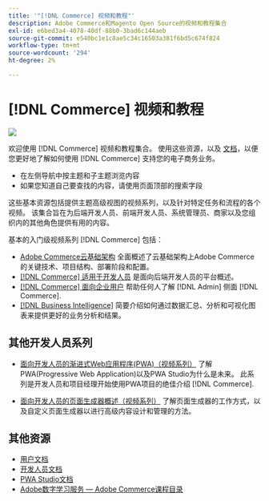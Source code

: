 ```yaml
---
title: '"[!DNL Commerce] 视频和教程"'
description: Adobe Commerce和Magento Open Source的视频和教程集合
exl-id: e6bed3a4-4078-40df-88b0-3bad6c144aeb
source-git-commit: e540bc1e1c8ae5c34c16503a381f6bd5c674f824
workflow-type: tm+mt
source-wordcount: '294'
ht-degree: 2%

---
```


# [!DNL Commerce] 视频和教程

![](./assets/banner.png)

欢迎使用 [!DNL Commerce] 视频和教程集合。 使用这些资源，以及 [文档](https://experienceleague.adobe.com/docs/commerce.html)，以便您更好地了解如何使用 [!DNL Commerce] 支持您的电子商务业务。

- 在左侧导航中按主题和子主题浏览内容
- 如果您知道自己要查找的内容，请使用页面顶部的搜索字段

这些基本资源包括提供主题高级视图的视频系列，以及针对特定任务和流程的各个视频。 该集合旨在为后端开发人员、前端开发人员、系统管理员、商家以及您组织内的其他角色提供有用的内容。

基本的入门级视频系列 [!DNL Commerce] 包括：

- [Adobe Commerce云基础架构](./cloud/1-overview.md) 全面概述了云基础架构上Adobe Commerce的关键技术、项目结构、部署阶段和配置。
- [[!DNL Commerce] 适用于开发人员](./developer/backend-1-1-overview.md) 是面向后端开发人员的平台概述。
- [[!DNL Commerce] 面向企业用户](./merchant/introduction/1-1-menus.md) 帮助任何人了解 [!DNL Admin] 侧面 [!DNL Commerce].
- [[!DNL Business Intelligence]](./merchant/business-intelligence/1-overview.md) 简要介绍如何通过数据汇总、分析和可视化图表来提供更好的业务分析和结果。

## 其他开发人员系列

- [面向开发人员的渐进式Web应用程序(PWA)（视频系列）](./pwa/introduction/1-overview.md) 了解PWA(Progressive Web Application)以及PWA Studio为什么是未来&#x200B;。 此系列是开发人员和项目经理开始使用PWA项目的绝佳介绍 [!DNL Commerce].

- [面向开发人员的页面生成器概述（视频系列）](./developer/page-builder/1-intro-case-studies.md) 了解页面生成器的工作方式，以及自定义页面生成器以进行高级内容设计和管理的方法。

<!--
- **[Security planning for [!DNL Commerce] (video series)](./security/summit-security/1-summit-security.md)**
    <br>
    *How the e-commerce threat landscape is changing. The importance of security for the customer running an e-commerce application and specific processes and practices for securing Magento*
-->

## 其他资源

- [用户文档](https://docs.magento.com/)
- [开发人员文档](https://devdocs.magento.com/)
- [PWA Studio文档](https://developer.adobe.com/commerce/pwa-studio/)
- [Adobe数字学习服务 — Adobe Commerce课程目录](https://learning.adobe.com/catalog.html?solution=Adobe%20Commerce)
